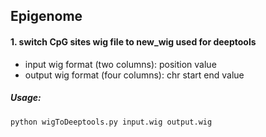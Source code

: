 ## Epigenome

#### 1. switch CpG sites wig file to new_wig used for deeptools

* input wig format (two columns): position  value
* output wig format (four columns): chr    start   end value

##### Usage:
```
python wigToDeeptools.py input.wig output.wig
```
